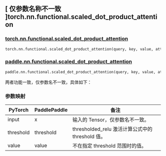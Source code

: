 ## [ 仅参数名称不一致 ]torch.nn.functional.scaled_dot_product_attention

### [torch.nn.functional.scaled_dot_product_attention](https://pytorch.org/docs/stable/generated/torch.nn.functional.scaled_dot_product_attention.html#torch-nn-functional-scaled-dot-product-attention)

```python
torch.nn.functional.scaled_dot_product_attention(query, key, value, attn_mask=None, dropout_p=0.0, is_causal=False, scale=None)
```

### [paddle.nn.functional.scaled_dot_product_attention](https://www.paddlepaddle.org.cn/documentation/docs/zh/develop/api/paddle/nn/functional/scaled_dot_product_attention_cn.html#scaled-dot-product-attention)

```python
paddle.nn.functional.scaled_dot_product_attention(query, key, value, attn_mask=None, dropout_p=0.0, is_causal=False, training=True, name=None)
```

两者功能一致，仅参数名不一致，具体如下：

### 参数映射

| PyTorch   | PaddlePaddle | 备注                                                                                                            |
| --------- | ------------ | --------------------------------------------------------------------------------------------------------------- |
| input     | x            | 输入的 Tensor，仅参数名不一致。                                                                                 |
| threshold | threshold    | thresholded_relu 激活计算公式中的 threshold 值。                                                                |
| value     | value        | 不在指定 threshold 范围时的值。                                                  |
